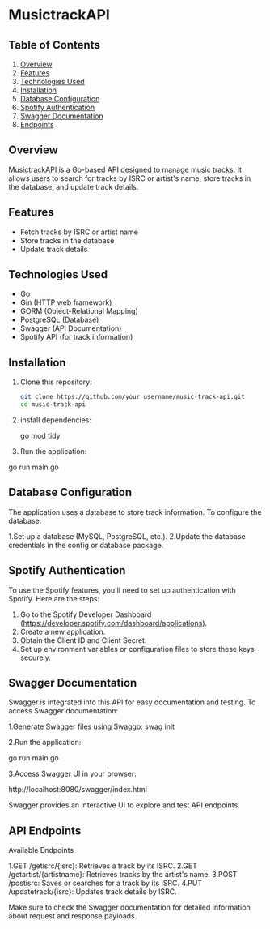 # MusictrackAPI

## Table of Contents
1. [Overview](#overview)
2. [Features](#features)
3. [Technologies Used](#technologies-used)
4. [Installation](#installation)
5. [Database Configuration](#database-configuration)
6. [Spotify Authentication](#spotify-authentication)
7. [Swagger Documentation](#swagger-documentation)
8. [Endpoints](#endpoints)



## Overview

MusictrackAPI is a Go-based API designed to manage music tracks. It allows users to search for tracks by ISRC or artist's name, store tracks in the database, and update track details.

## Features

- Fetch tracks by ISRC or artist name
- Store tracks in the database
- Update track details

## Technologies Used

- Go
- Gin (HTTP web framework)
- GORM (Object-Relational Mapping)
- PostgreSQL (Database)
- Swagger (API Documentation)
- Spotify API (for track information)

## Installation

1. Clone this repository:

   ```bash
   git clone https://github.com/your_username/music-track-api.git
   cd music-track-api

2. install dependencies:

   go mod tidy

3. Run the application:
   
 go run main.go

## Database Configuration
  

The application uses a database to store track information. To configure the database:

1.Set up a database (MySQL, PostgreSQL, etc.).
2.Update the database credentials in the config or database package.
  

## Spotify Authentication

To use the Spotify features, you'll need to set up authentication with Spotify. Here are the steps:

1. Go to the Spotify Developer Dashboard (https://developer.spotify.com/dashboard/applications).
2. Create a new application.
3. Obtain the Client ID and Client Secret.
4. Set up environment variables or configuration files to store these keys securely.

## Swagger Documentation

Swagger is integrated into this API for easy documentation and testing. To access Swagger documentation:

1.Generate Swagger files using Swaggo:
  swag init

2.Run the application:
  
  go run main.go

3.Access Swagger UI in your browser:

 http://localhost:8080/swagger/index.html

 Swagger provides an interactive UI to explore and test API endpoints.


## API Endpoints

Available Endpoints

  1.GET /getisrc/{isrc}: Retrieves a track by its ISRC.
  2.GET /getartist/{artistname}: Retrieves tracks by the artist's name.
  3.POST /postisrc: Saves or searches for a track by its ISRC.
  4.PUT /updatetrack/{isrc}: Updates track details by ISRC.

  Make sure to check the Swagger documentation for detailed information about request and response payloads.
